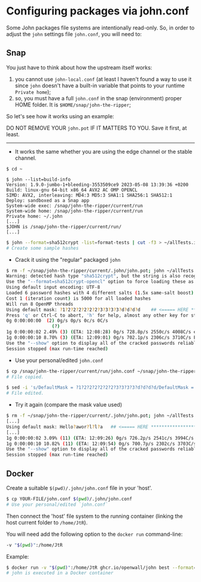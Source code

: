 # Configuring packages via john.conf

Some John packages file systems are intentionally read-only. So, in order to adjust the `john` settings file `john.conf`, you will need to:

## Snap

You just have to think about how the upstream itself works:

1. you cannot use `john-local.conf` (at least I haven't found a way to use it since `john` doesn't have a built-in
   variable that points to your runtime `Private home`);
2. so, you must have a full `john.conf` in the snap (environment) proper HOME folder. It is `$HOME/snap/john-the-ripper`;

So let's see how it works using an example:

DO NOT REMOVE YOUR `john.pot` IF IT MATTERS TO YOU. Save it first, at least.

****

* It works the same whether you are using the edge channel or the stable channel.
```shell
$ cd ~

$ john --list=build-info
Version: 1.9.0-jumbo-1+bleeding-3553509ce9 2023-05-08 13:39:36 +0200
Build: linux-gnu 64-bit x86_64 AVX2 AC OMP OPENCL
SIMD: AVX2, interleaving: MD4:3 MD5:3 SHA1:1 SHA256:1 SHA512:1
Deploy: sandboxed as a Snap app
System-wide exec: /snap/john-the-ripper/current/run
System-wide home: /snap/john-the-ripper/current/run
Private home: ~/.john
[...]
$JOHN is /snap/john-the-ripper/current/run/
[...]
```

```bash
$ john --format=sha512crypt -list=format-tests | cut -f3 > ~/allTests.in
# Create some sample hashes
```

* Crack it using the "regular" packaged `john`
```bash
$ rm -f ~/snap/john-the-ripper/current/.john/john.pot; john ~/allTests.in --max-run=10 --mask
Warning: detected hash type "sha512crypt", but the string is also recognized as "sha512crypt-opencl"
Use the "--format=sha512crypt-opencl" option to force loading these as that type instead
Using default input encoding: UTF-8
Loaded 6 password hashes with 4 different salts (1.5x same-salt boost) (sha512crypt, crypt(3) $6$ [SHA512 256/256 AVX2 4x])
Cost 1 (iteration count) is 5000 for all loaded hashes
Will run 8 OpenMP threads
Using default mask: ?1?2?2?2?2?2?2?3?3?3?3?d?d?d?d    ## <===== HERE ******************************************************
Press 'q' or Ctrl-C to abort, 'h' for help, almost any other key for status
0g 0:00:00:00  (2) 0g/s 0p/s 0c/s 0C/s
                 (?)
1g 0:00:00:02 2.49% (3) (ETA: 12:08:28) 0g/s 728.8p/s 2550c/s 4008C/s e5..5ya
1g 0:00:00:10 8.70% (3) (ETA: 12:09:01) 0g/s 702.1p/s 2306c/s 3710C/s Eli..lzi
Use the "--show" option to display all of the cracked passwords reliably
Session stopped (max run-time reached)
```

* Use your personal/edited `john.conf`
```bash
$ cp /snap/john-the-ripper/current/run/john.conf ~/snap/john-the-ripper/current/.john/john.conf
# File copied.

$ sed -i 's/DefaultMask = ?1?2?2?2?2?2?2?3?3?3?3?d?d?d?d/DefaultMask = Hello?awor?l?l?a/g' ~/snap/john-the-ripper/current/.john/john.conf
# File edited.
```

* Try it again (compare the mask value used)
```bash
$ rm -f ~/snap/john-the-ripper/current/.john/john.pot; john ~/allTests.in --max-run=10 --mask
[...]
Using default mask: Hello?awor?l?l?a   ## <===== HERE *********************************************************************
[...]
1g 0:00:00:02 3.09% (11) (ETA: 12:09:26) 0g/s 726.2p/s 2541c/s 3994C/s Hello.worg..Hello7woria
1g 0:00:00:10 10.82% (11) (ETA: 12:09:54) 0g/s 700.7p/s 2302c/s 3703C/s HelloIworje..Hello9worni
Use the "--show" option to display all of the cracked passwords reliably
Session stopped (max run-time reached)
```

## Docker

Create a suitable `$(pwd)/.john/john.conf` file in your 'host'.

```bash
$ cp YOUR-FILE/john.conf $(pwd)/.john/john.conf
# Use your personal/edited `john.conf`
```

Then connect the 'host' file system to the running container (linking the host current folder to `/home/JtR`).

You will need add the following option to the `docker run` command-line:
```bash
-v "$(pwd)":/home/JtR
```

Example:
```bash
$ docker run -v "$(pwd)":/home/JtR ghcr.io/openwall/john best --format=SHA512crypt --incremental:digits /home/JtR/allTests.in --max-run=20
# john is executed in a Docker container
```
